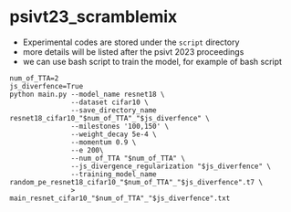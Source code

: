 # psivt23_scramblemix


- Experimental codes are stored under the `script` directory
- more details will be listed after the psivt 2023 proceedings
- we can use bash script to train the model, for example of bash script
```
num_of_TTA=2
js_diverfence=True
python main.py --model_name resnet18 \
               --dataset cifar10 \
               --save_directory_name resnet18_cifar10_"$num_of_TTA"_"$js_diverfence" \
               --milestones '100,150' \
               --weight_decay 5e-4 \
               --momentum 0.9 \
               --e 200\
               --num_of_TTA "$num_of_TTA" \
               --js_divergence_regularization "$js_diverfence" \
               --training_model_name random_pe_resnet18_cifar10_"$num_of_TTA"_"$js_diverfence".t7 \
               > main_resnet_cifar10_"$num_of_TTA"_"$js_diverfence".txt 
```